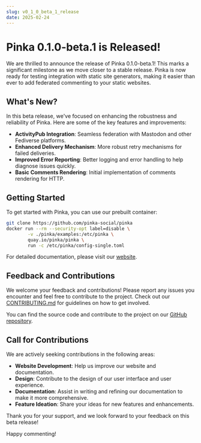 ```yaml
---
slug: v0_1_0_beta_1_release
date: 2025-02-24
---
```



# Pinka 0.1.0-beta.1 is Released!

We are thrilled to announce the release of Pinka 0.1.0-beta.1! This marks a significant milestone as we move closer to a stable release. Pinka is now ready for testing integration with static site generators, making it easier than ever to add federated commenting to your static websites.

## What's New?

In this beta release, we've focused on enhancing the robustness and reliability of Pinka. Here are some of the key features and improvements:

- **ActivityPub Integration**: Seamless federation with Mastodon and other Fediverse platforms.
- **Enhanced Delivery Mechanism**: More robust retry mechanisms for failed deliveries.
- **Improved Error Reporting**: Better logging and error handling to help diagnose issues quickly.
- **Basic Comments Rendering**: Initial implementation of comments rendering for HTTP.

## Getting Started

To get started with Pinka, you can use our prebuilt container:

```bash
git clone https://github.com/pinka-social/pinka
docker run --rm --security-opt label=disable \
        -v ./pinka/examples:/etc/pinka \
        quay.io/pinka/pinka \
        run -c /etc/pinka/config-single.toml
```

For detailed documentation, please visit our [website](https://pinka.dev).

## Feedback and Contributions

We welcome your feedback and contributions! Please report any issues you encounter and feel free to contribute to the project. Check out our [CONTRIBUTING.md](https://github.com/pinka-social/pinka/blob/main/CONTRIBUTING.md) for guidelines on how to get involved.

You can find the source code and contribute to the project on our [GitHub repository](https://github.com/pinka-social/pinka).

## Call for Contributions

We are actively seeking contributions in the following areas:

- **Website Development**: Help us improve our website and documentation.
- **Design**: Contribute to the design of our user interface and user experience.
- **Documentation**: Assist in writing and refining our documentation to make it more comprehensive.
- **Feature Ideation**: Share your ideas for new features and enhancements.

Thank you for your support, and we look forward to your feedback on this beta release!

Happy commenting!
